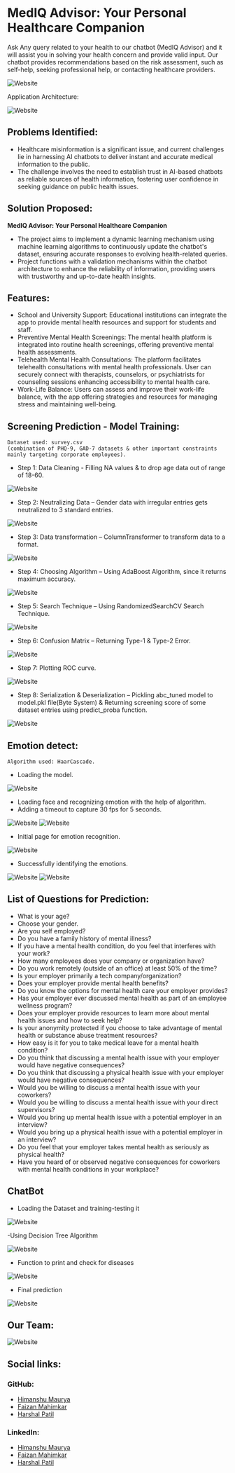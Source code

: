# **MedIQ Advisor: Your Personal Healthcare Companion**
Ask Any query related to your health to our chatbot (MedIQ Advisor) and it will assist you in solving your health concern and provide valid input.
Our chatbot provides recommendations based on the risk assessment, such as self-help, seeking professional help, or contacting healthcare providers.


![Website](./MedIQ_Advisor/readme_resources/web11.png)

Application Architecture:

![Website](./MedIQ_Advisor/readme_resources/arc.png)

## Problems Identified:

- Healthcare misinformation is a significant issue, and current challenges lie in harnessing AI chatbots to deliver instant and accurate medical information to the public.
- The challenge involves the need to establish trust in AI-based chatbots as reliable sources of health information, fostering user confidence in seeking guidance on public health issues.

## Solution Proposed:
 **MedIQ Advisor: Your Personal Healthcare Companion**

- The project aims to implement a dynamic learning mechanism using machine learning algorithms to continuously update the chatbot's dataset, ensuring accurate responses to evolving health-related queries.
- Project functions with a validation mechanisms within the chatbot architecture to enhance the reliability of information, providing users with trustworthy and up-to-date health insights.

## Features:

- School and University Support: Educational institutions can integrate the app to provide mental health resources and support for students and staff. 
- Preventive Mental Health Screenings: The mental health platform is integrated into routine health screenings, offering preventive mental health assessments. 
- Telehealth Mental Health Consultations: The platform facilitates telehealth consultations with mental health professionals. User can securely connect with therapists, counselors, or psychiatrists for counseling sessions enhancing accessibility to mental health care. 
- Work-Life Balance: Users can assess and improve their work-life balance, with the app offering strategies and resources for managing stress and maintaining well-being.

## Screening Prediction - Model Training:

    Dataset used: survey.csv
    (combination of PHQ-9, GAD-7 datasets & other important constraints mainly targeting corporate employees).

- Step 1: Data Cleaning - Filling NA values & to drop age data out of range of 18-60.

![Website](./MedIQ_Advisor/readme_resources/sp1.png)

- Step 2: Neutralizing Data – Gender data with irregular entries gets neutralized to 3 standard entries.

![Website](./MedIQ_Advisor/readme_resources/sp2.png)

- Step 3: Data transformation – ColumnTransformer to transform data to a format.

![Website](./MedIQ_Advisor/readme_resources/sp3.png)

- Step 4: Choosing Algorithm – Using AdaBoost Algorithm, since it returns maximum accuracy.

![Website](./MedIQ_Advisor/readme_resources/sp4.png)

- Step 5: Search Technique – Using RandomizedSearchCV Search Technique.

![Website](./MedIQ_Advisor/readme_resources/sp5.png)

- Step 6: Confusion Matrix – Returning Type-1 & Type-2 Error.

![Website](./MedIQ_Advisor/readme_resources/sp6.png)

- Step 7: Plotting ROC curve.

![Website](./MedIQ_Advisor/readme_resources/sp7.png)

- Step 8: Serialization & Deserialization – Pickling abc_tuned model to model.pkl file(Byte System) & Returning screening score of some dataset entries using predict_proba function.

![Website](./MedIQ_Advisor/readme_resources/sp8.png)

## Emotion detect:

    Algorithm used: HaarCascade.

- Loading the model.

![Website](./MedIQ_Advisor/readme_resources/edc1.png)

- Loading face and recognizing emotion with the help of algorithm.
- Adding a timeout to capture 30 fps for 5 seconds.

![Website](./MedIQ_Advisor/readme_resources/edc2.png)
![Website](./MedIQ_Advisor/readme_resources/edc3.png)

- Initial page for emotion recognition.

![Website](./MedIQ_Advisor/readme_resources/ed1.jpeg)

- Successfully identifying the emotions.

![Website](./MedIQ_Advisor/readme_resources/ed2.jpeg)
![Website](./MedIQ_Advisor/readme_resources/ed3.jpeg)

## List of Questions for Prediction:

- What is your age?
- Choose your gender.
- Are you self employed?
- Do you have a family history of mental illness? 
- If you have a mental health condition, do you feel that interferes with your work?
- How many employees does your company or organization have?
- Do you work remotely (outside of an office) at least 50% of the time?
- Is your employer primarily a tech company/organization?
- Does your employer provide mental health benefits?
- Do you know the options for mental health care your employer provides?
- Has your employer ever discussed mental health as part of an employee wellness program?
- Does your employer provide resources to learn more about mental health issues and how to seek help?
- Is your anonymity protected if you choose to take advantage of mental health or substance abuse treatment resources?
- How easy is it for you to take medical leave for a mental health condition?
- Do you think that discussing a mental health issue with your employer would have negative consequences?
- Do you think that discussing a physical health issue with your employer would have negative consequences?
- Would you be willing to discuss a mental health issue with your coworkers?
- Would you be willing to discuss a mental health issue with your direct supervisors?
- Would you bring up mental health issue with a potential employer in an interview?
- Would you bring up a physical health issue with a potential employer in an interview?
- Do you feel that your employer takes mental health as seriously as physical health?
- Have you heard of or observed negative consequences for coworkers with mental health conditions in your workplace?

## ChatBot
- Loading the Dataset and training-testing it

![Website](./MedIQ_Advisor/readme_resources/cb1.png)

-Using Decision Tree Algorithm 

![Website](./MedIQ_Advisor/readme_resources/cb2.png)

- Function to print and check for diseases

![Website](./MedIQ_Advisor/readme_resources/cb3.png)


- Final prediction

![Website](./MedIQ_Advisor/readme_resources/cb4.png)

## Our Team:

![Website](./MedIQ_Advisor/readme_resources/web_team.png)

## Social links:

### GitHub:

- [Himanshu Maurya](https://github.com/himanshumaurya0007)
- [Faizan Mahimkar](https://github.com/Faizan-Mahimkar)
- [Harshal Patil](https://github.com/Harshal4511)

### LinkedIn:

- [Himanshu Maurya](https://www.linkedin.com/in/himanshumaurya0007)
- [Faizan Mahimkar](https://www.linkedin.com/in/faizan-mahimkar)
- [Harshal Patil](https://www.linkedin.com/in/harshal-patil4511)
